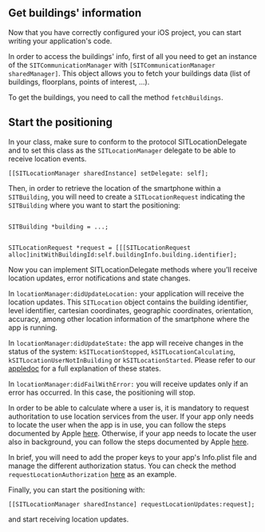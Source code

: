 ## <a name="communicationmanager"></a> Get buildings' information

Now that you have correctly configured your iOS project, you can start writing your application's code.

In order to access the buildings' info, first of all you need to get an instance of the `SITCommunicationManager` with `[SITCommunicationManager sharedManager]`.
This object allows you to fetch your buildings data (list of buildings, floorplans, points of interest, ...).

To get the buildings, you need to call the method `fetchBuildings`.

## <a name="positioning"></a> Start the positioning

In your class, make sure to conform to the protocol SITLocationDelegate and to set this class as the `SITLocationManager` delegate to be able to receive location events.

```objc
[[SITLocationManager sharedInstance] setDelegate: self];
```

Then, in order to retrieve the location of the smartphone within a `SITBuilding`, you will need to create a `SITLocationRequest` indicating the `SITBuilding` where you want to start the positioning:


```objc

SITBuilding *building = ...;


SITLocationRequest *request = [[[SITLocationRequest alloc]initWithBuildingId:self.buildingInfo.building.identifier];
```

Now you can implement SITLocationDelegate methods where you’ll receive location updates, error notifications and state changes.

In `locationManager:didUpdateLocation:` your application will receive the location updates. This `SITLocation` object contains
the building identifier, level identifier, cartesian coordinates, geographic coordinates, orientation,
accuracy, among other location information of the smartphone where the app is running.

In `locationManager:didUpdateState:` the app will receive changes in the status of the system:  `kSITLocationStopped`, `kSITLocationCalculating`, `kSITLocationUserNotInBuilding` or `kSITLocationStarted`.  Please refer to our
[appledoc](https://developers.situm.com/sdk_documentation/ios/documentation/enums/sitlocationstate) for a full explanation of 
these states.

In `locationManager:didFailWithError:` you will receive updates only if an error has occurred. In this case, the positioning will stop. 

In order to be able to calculate where a user is, it is mandatory to request authoritation to use location services from the user. If your app only needs to locate the user when the app is in use, you can follow the steps documented by Apple [here](https://developer.apple.com/documentation/corelocation/requesting_authorization_for_location_services?language=objc). Otherwise, if your app needs to locate the user also in background, you can follow the steps documented by Apple [here](hhttps://developer.apple.com/documentation/corelocation/getting_the_user_s_location/handling_location_events_in_the_background).

In brief, you will need to add the proper keys to your app's Info.plist file and manage the different authorization status. You can check the method `requestLocationAuthorization` [here](https://github.com/situmtech/situm-ios-getting-started/blob/master/GettingStarted/ViewController.m) as an example.

Finally, you can start the positioning with:

```objc
[[SITLocationManager sharedInstance] requestLocationUpdates:request];
```
and start receiving location updates.   